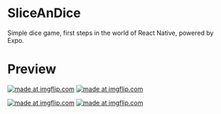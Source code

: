 # SliceAnDice

Simple dice game, first steps in the world of React Native, powered by Expo.

# Preview

<a href="https://imgflip.com/gif/42zwiw"><img src="https://i.imgflip.com/42zwiw.gif" title="made at imgflip.com"/></a>
<a href="https://imgflip.com/gif/42zwod"><img src="https://i.imgflip.com/42zwod.gif" title="made at imgflip.com"/></a>

<a href="https://imgflip.com/gif/43amvd"><img src="https://i.imgflip.com/43amvd.gif" title="made at imgflip.com"/></a>
<a href="https://imgflip.com/gif/43amjf"><img src="https://i.imgflip.com/43amjf.gif" title="made at imgflip.com"/></a>

<!-- <a href="https://imgflip.com/gif/42s877"><img src="https://i.imgflip.com/42s877.gif" title="made at imgflip.com"/></a>
<a href="https://imgflip.com/gif/42s8eg"><img src="https://i.imgflip.com/42s8eg.gif" title="made at imgflip.com"/></a> -->

<!-- ![alt text](https://github.com/Tamplier2911/Guidie/blob/master/image.jpg?raw=true) -->
<!-- https://imgflip.com/gif-maker -->

<!-- # Gifs -->
